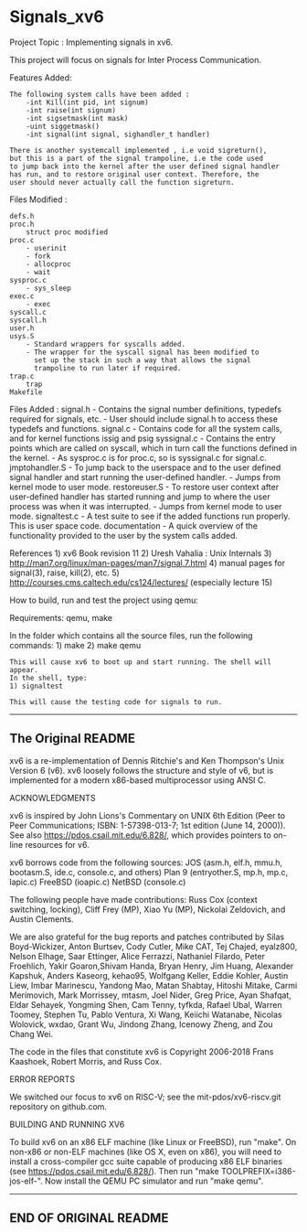 # Signals_xv6

Project Topic : Implementing signals in xv6.

This project will focus on signals for Inter Process Communication.

Features Added:
	
	The following system calls have been added :
		-int Kill(int pid, int signum)
		-int raise(int signum)
		-int sigsetmask(int mask)
		-uint siggetmask()
		-int signal(int signal, sighandler_t handler)
		
	There is another systemcall implemented , i.e void sigreturn(), 
	but this is a part of the signal trampoline, i.e the code used 
	to jump back into the kernel after the user defined signal handler 
	has run, and to restore original user context. Therefore, the 
	user should never actually call the function sigreturn.
	
	
Files Modified :

	defs.h
	proc.h
		struct proc modified
	proc.c
		- userinit
		- fork
		- allocproc
		- wait
	sysproc.c
		- sys_sleep
	exec.c
		- exec
	syscall.c
	syscall.h
	user.h
	usys.S
		- Standard wrappers for syscalls added.
		- The wrapper for the syscall signal has been modified to
		  set up the stack in such a way that allows the signal
		  trampoline to run later if required.
	trap.c
		trap
	Makefile
	
	
Files Added :
	signal.h
		- Contains the signal number definitions, typedefs required for 
		  signals, etc.
		- User should include signal.h to access these 
		  typedefs and functions.
	signal.c
		- Contains code for all the system calls, and for 
		  kernel functions issig and psig
	syssignal.c
		- Contains the entry points which are called on syscall,
		  which in turn call the functions defined in the kernel.
		- As sysproc.c is for proc.c, so is syssignal.c for signal.c.
	jmptohandler.S
		- To jump back to the userspace and to the user defined signal
		   handler and start running the user-defined handler.
		- Jumps from kernel mode to user mode. 
	restoreuser.S
		- To restore user context after user-defined handler has 
		  started running and jump to where the user process was
		  when it was interrupted.
		- Jumps from kernel mode to user mode.
	signaltest.c
		- A test suite to see if the added functions run properly. This is
		  user space code.
	documentation
		- A quick overview of the functionality provided to the user
		  by the system calls added.
	



References
	1) xv6 Book revision 11
	2) Uresh Vahalia : Unix Internals
	3) http://man7.org/linux/man-pages/man7/signal.7.html
	4) manual pages for signal(3), raise, kill(2), etc.
	5) http://courses.cms.caltech.edu/cs124/lectures/ (especially lecture 15)
	
	
How to build, run and test the project using qemu:

Requirements: qemu, make

In the folder which contains all the source files, run the following commands:
	1) make
	2) make qemu
	
	This will cause xv6 to boot up and start running. The shell will appear.
	In the shell, type:
	1) signaltest
	
	This will cause the testing code for signals to run.
	



----------------------------------------------------------------------------------
The Original README
----------------------------------------------------------------------------------

xv6 is a re-implementation of Dennis Ritchie's and Ken Thompson's Unix
Version 6 (v6).  xv6 loosely follows the structure and style of v6,
but is implemented for a modern x86-based multiprocessor using ANSI C.

ACKNOWLEDGMENTS

xv6 is inspired by John Lions's Commentary on UNIX 6th Edition (Peer
to Peer Communications; ISBN: 1-57398-013-7; 1st edition (June 14,
2000)). See also https://pdos.csail.mit.edu/6.828/, which
provides pointers to on-line resources for v6.

xv6 borrows code from the following sources:
    JOS (asm.h, elf.h, mmu.h, bootasm.S, ide.c, console.c, and others)
    Plan 9 (entryother.S, mp.h, mp.c, lapic.c)
    FreeBSD (ioapic.c)
    NetBSD (console.c)

The following people have made contributions: Russ Cox (context switching,
locking), Cliff Frey (MP), Xiao Yu (MP), Nickolai Zeldovich, and Austin
Clements.

We are also grateful for the bug reports and patches contributed by Silas
Boyd-Wickizer, Anton Burtsev, Cody Cutler, Mike CAT, Tej Chajed, eyalz800,
Nelson Elhage, Saar Ettinger, Alice Ferrazzi, Nathaniel Filardo, Peter
Froehlich, Yakir Goaron,Shivam Handa, Bryan Henry, Jim Huang, Alexander
Kapshuk, Anders Kaseorg, kehao95, Wolfgang Keller, Eddie Kohler, Austin
Liew, Imbar Marinescu, Yandong Mao, Matan Shabtay, Hitoshi Mitake, Carmi
Merimovich, Mark Morrissey, mtasm, Joel Nider, Greg Price, Ayan Shafqat,
Eldar Sehayek, Yongming Shen, Cam Tenny, tyfkda, Rafael Ubal, Warren
Toomey, Stephen Tu, Pablo Ventura, Xi Wang, Keiichi Watanabe, Nicolas
Wolovick, wxdao, Grant Wu, Jindong Zhang, Icenowy Zheng, and Zou Chang Wei.

The code in the files that constitute xv6 is
Copyright 2006-2018 Frans Kaashoek, Robert Morris, and Russ Cox.

ERROR REPORTS

We switched our focus to xv6 on RISC-V; see the mit-pdos/xv6-riscv.git
repository on github.com.

BUILDING AND RUNNING XV6

To build xv6 on an x86 ELF machine (like Linux or FreeBSD), run
"make". On non-x86 or non-ELF machines (like OS X, even on x86), you
will need to install a cross-compiler gcc suite capable of producing
x86 ELF binaries (see https://pdos.csail.mit.edu/6.828/).
Then run "make TOOLPREFIX=i386-jos-elf-". Now install the QEMU PC
simulator and run "make qemu".


----------------------------------------------------------------------------------
END OF ORIGINAL README
----------------------------------------------------------------------------------

